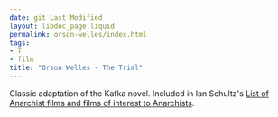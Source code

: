 ```yaml
---
date: git Last Modified
layout: libdoc_page.liquid
permalink: orson-welles/index.html
tags:
- T
- film
title: "Orson Welles - The Trial"
---
```


Classic adaptation of the Kafka novel. Included in Ian Schultz's <a href="https://letterboxd.com/ianschultz/list/a-list-of-anarchist-films-and-films-of-interest/">List of Anarchist films and films of interest to Anarchists</a>.